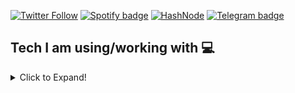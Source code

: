 [![Twitter Follow](https://img.shields.io/twitter/follow/BrajBliss?label=Follow)](https://twitter.com/intent/follow?screen_name=BrajBliss)
[![Spotify badge](https://img.shields.io/badge/Spotify-1ED760?&style=for-the-badge&logo=spotify&logoColor=white)](https://open.spotify.com/user/31uj5pmfp7ctjqtzdcnrz6cvgtwe)
[![HashNode](https://img.shields.io/badge/Hashnode-2962FF?style=for-the-badge&logo=hashnode&logoColor=white)](https://amay.hashnode.dev)
[![Telegram badge](https://img.shields.io/badge/Telegram-2CA5E0?style=for-the-badge&logo=telegram&logoColor=white)](https://telegram.me/BrajBliss)

## Tech I am using/working with 💻

<details>

<summary>Click to Expand!</summary>

[![Postman](https://img.shields.io/badge/Postman-FF6C37?style=for-the-badge&logo=Postman&logoColor=white)](https://twitter.com/intent/follow?screen_name=BrajBliss)
[![Canva](https://img.shields.io/badge/Canva-%2300C4CC.svg?&style=for-the-badge&logo=Canva&logoColor=white)](https://twitter.com/intent/follow?screen_name=BrajBliss)
[![MDN](https://img.shields.io/badge/MDN_Web_Docs-black?style=for-the-badge&logo=mdnwebdocs&logoColor=white)](https://twitter.com/intent/follow?screen_name=BrajBliss)
[![ESLINT](https://img.shields.io/badge/eslint-3A33D1?style=for-the-badge&logo=eslint&logoColor=white)](https://twitter.com/intent/follow?screen_name=BrajBliss)
[![PRETTIER](https://img.shields.io/badge/prettier-1A2C34?style=for-the-badge&logo=prettier&logoColor=F7BA3E)](https://twitter.com/intent/follow?screen_name=BrajBliss)
[![Office](https://img.shields.io/badge/Microsoft_Office-D83B01?style=for-the-badge&logo=microsoft-office&logoColor=white)](https://twitter.com/intent/follow?screen_name=BrajBliss)
[![Notion](https://img.shields.io/badge/Notion-000000?style=for-the-badge&logo=notion&logoColor=white)](https://twitter.com/intent/follow?screen_name=BrajBliss)
[![Slack](https://img.shields.io/badge/Slack-4A154B?style=for-the-badge&logo=slack&logoColor=white)](https://twitter.com/intent/follow?screen_name=BrajBliss)
[![Trello](https://img.shields.io/badge/Trello-0052CC?style=for-the-badge&logo=trello&logoColor=white)](https://twitter.com/intent/follow?screen_name=BrajBliss)
[![Windows](https://img.shields.io/badge/Windows-0078D6?style=for-the-badge&logo=windows&logoColor=white)](https://twitter.com/intent/follow?screen_name=BrajBliss)
[![Android](https://img.shields.io/badge/Android-3DDC84?style=for-the-badge&logo=android&logoColor=white)](https://twitter.com/intent/follow?screen_name=BrajBliss)
[![Brave](https://img.shields.io/badge/Brave-FF1B2D?style=for-the-badge&logo=Brave&logoColor=white)](https://twitter.com/intent/follow?screen_name=BrajBliss)
[![Asus](https://img.shields.io/badge/asus%20laptop-000000?style=for-the-badge&logo=asus&logoColor=white)](https://twitter.com/intent/follow?screen_name=BrajBliss)
[![My Skills](https://skillicons.dev/icons?i=java,python,cpp,js,git,html,css,sass,styledcomponents,bootstrap,tailwind,materialui,express,react,redux,nodejs,mongodb,firebase,codepen,vscode,idea)](https://twitter.com/intent/follow?screen_name=BrajBliss)

</details>
